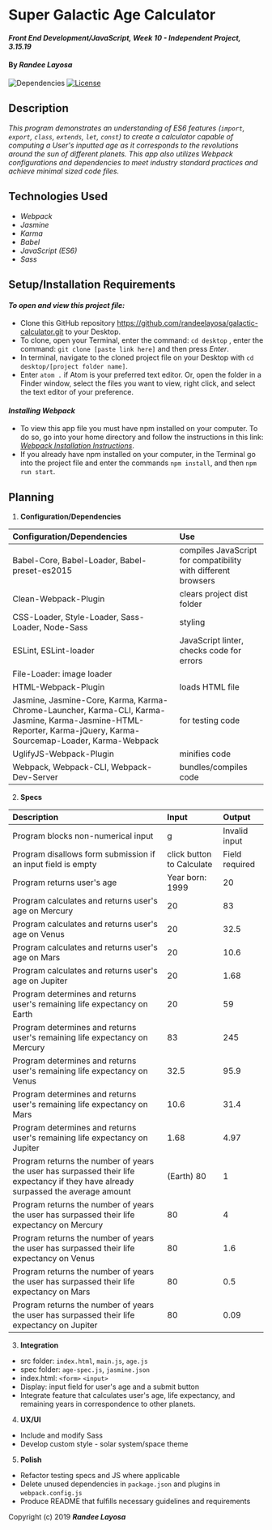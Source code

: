 
# Super Galactic Age Calculator

#### _Front End Development/JavaScript, Week 10 - Independent Project, 3.15.19_

#### By _**Randee Layosa**_

![Dependencies](https://img.shields.io/badge/dependencies-up%20to%20date-brightgreen.svg)
[![License](https://img.shields.io/badge/license-MIT-blue.svg)](https://opensource.org/licenses/MIT)

## Description

_This program demonstrates an understanding of ES6 features (`import`, `export`, `class`, `extends`, `let`, `const`) to create a calculator capable of computing a User's inputted age as it corresponds to the revolutions around the sun of different planets. This app also utilizes Webpack configurations and dependencies to meet industry standard practices and achieve minimal sized code files._

## Technologies Used

  * _Webpack_
  * _Jasmine_
  * _Karma_
  * _Babel_
  * _JavaScript (ES6)_
  * _Sass_

## Setup/Installation Requirements

#### _To open and view this project file:_
* Clone this GitHub repository https://github.com/randeelayosa/galactic-calculator.git to your Desktop.
* To clone, open your Terminal, enter the command: `cd desktop` , enter the command: `git clone [paste link here]` and then press _Enter_.
* In terminal, navigate to the cloned project file on your Desktop with `cd desktop/[project folder name]`.
* Enter `atom .` if Atom is your preferred text editor. Or, open the folder in a Finder window, select the files you want to view, right click, and select the text editor of your preference.

#### _Installing Webpack_
* To view this app file you must have npm installed on your computer. To do so, go into your home directory and follow the instructions in this link: <a href="https://www.learnhowtoprogram.com/user-interfaces/responsive-design-development-environments/module-bundling-with-webpack">_Webpack Installation Instructions_</a>.
* If you already have npm installed on your computer, in the Terminal go into the project file and enter the commands `npm install`, and then `npm run start`.

## Planning

1. **Configuration/Dependencies**

  | Configuration/Dependencies | Use |
| :-------------     | :------------- |
| Babel-Core, Babel-Loader, Babel-preset-es2015 | compiles JavaScript for compatibility with different browsers |
| Clean-Webpack-Plugin | clears project dist folder |
| CSS-Loader, Style-Loader, Sass-Loader, Node-Sass | styling |
| ESLint, ESLint-loader | JavaScript linter, checks code for errors |
| File-Loader: image loader |
| HTML-Webpack-Plugin | loads HTML file |
| Jasmine, Jasmine-Core, Karma, Karma-Chrome-Launcher, Karma-CLI, Karma-Jasmine, Karma-Jasmine-HTML-Reporter, Karma-jQuery, Karma-Sourcemap-Loader, Karma-Webpack | for testing code |
| UglifyJS-Webpack-Plugin | minifies code |
| Webpack, Webpack-CLI, Webpack-Dev-Server | bundles/compiles code |

2. **Specs**

  | Description | Input | Output |
| :-------------     | :------------- | :------------- |
| Program blocks non-numerical input | g | Invalid input |
| Program disallows form submission if an input field is empty  | click button to Calculate | Field required |
| Program returns user's age | Year born: 1999 | 20 |
| Program calculates and returns user's age on Mercury | 20 | 83 |
| Program calculates and returns user's age on Venus | 20 | 32.5 |
| Program calculates and returns user's age on Mars | 20 | 10.6 |
| Program calculates and returns user's age on Jupiter | 20 | 1.68 |
| Program determines and returns user's remaining life expectancy on Earth | 20 | 59 |
| Program determines and returns user's remaining life expectancy on Mercury  | 83 | 245 |
| Program determines and returns user's remaining life expectancy on Venus  | 32.5 | 95.9 |
| Program determines and returns user's remaining life expectancy on Mars  | 10.6 | 31.4 |
| Program determines and returns user's remaining life expectancy on Jupiter  | 1.68 | 4.97 |
| Program returns the number of years the user has surpassed their life expectancy if they have already surpassed the average amount | (Earth) 80 | 1 |
| Program returns the number of years the user has surpassed their life expectancy on Mercury | 80 | 4 |
| Program returns the number of years the user has surpassed their life expectancy on Venus | 80 | 1.6 |
| Program returns the number of years the user has surpassed their life expectancy on Mars | 80 | 0.5 |
| Program returns the number of years the user has surpassed their life expectancy on Jupiter | 80 | 0.09 |

3. **Integration**
  * src folder: `index.html`, `main.js`, `age.js`
  * spec folder: `age-spec.js`, `jasmine.json`
  * index.html: `<form>` `<input>`
  * Display: input field for user's age and a submit button
  * Integrate feature that calculates user's age, life expectancy, and remaining years in correspondence to other planets.

4. **UX/UI**
  * Include and modify Sass
  * Develop custom style - solar system/space theme

5. **Polish**
  * Refactor testing specs and JS where applicable
  * Delete unused dependencies in `package.json` and plugins in `webpack.config.js`
  * Produce README that fulfills necessary guidelines and requirements

Copyright (c) 2019 **_Randee Layosa_**
